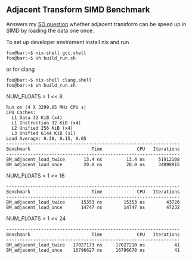 Adjacent Transform SIMD Benchmark
-------------

Answers my [SO question](https://stackoverflow.com/q/73603420/11998382) whether adjacent transform can be speed up in SIMD by loading the data one once.

To set up developer enviroment install nix and run
```console
foo@bar:~$ nix-shell gcc.shell
foo@bar:~$ sh build_run.sh
```

or for clang

```console
foo@bar:~$ nix-shell clang.shell
foo@bar:~$ sh build_run.sh
```

NUM_FLOATS = 1 << 8
```
Run on (4 X 3299.05 MHz CPU s)
CPU Caches:
  L1 Data 32 KiB (x4)
  L1 Instruction 32 KiB (x4)
  L2 Unified 256 KiB (x4)
  L3 Unified 6144 KiB (x1)
Load Average: 0.30, 0.15, 0.05
-----------------------------------------------------------------
Benchmark                       Time             CPU   Iterations
-----------------------------------------------------------------
BM_adjacent_load_twice       13.4 ns         13.4 ns     51912108
BM_adjacent_load_once        20.0 ns         20.0 ns     34998915
```

NUM_FLOATS = 1 << 16
```
-----------------------------------------------------------------
Benchmark                       Time             CPU   Iterations
-----------------------------------------------------------------
BM_adjacent_load_twice      15353 ns        15353 ns        43726
BM_adjacent_load_once       14747 ns        14747 ns        47232
```

NUM_FLOATS = 1 << 24
```
-----------------------------------------------------------------
Benchmark                       Time             CPU   Iterations
-----------------------------------------------------------------
BM_adjacent_load_twice   17027173 ns     17027210 ns           41
BM_adjacent_load_once    16796627 ns     16796678 ns           41
```

